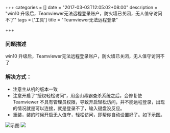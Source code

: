+++
categories = []
date = "2017-03-03T12:05:02+08:00"
description = "win10 升级后，Teamviewer无法远程登录账户，防火墙已关闭，无人值守访问不了"
tags = ['工具']
title = "Teamviewer无法远程登录"

+++

### 问题描述
win10 升级后，Teamviewer无法远程登录账户，防火墙已关闭，无人值守访问不了

### 解决方式：

- 注意主从机的版本一致
- 注意开启了“授权轻松访问”，用金山毒霸查杀系统之后，会修复使Teamviewer 不具有管理员权限，导致开启轻松访问，并不能远程登录，出现的情况就是可以连接，就是登录不了，输入键盘没反应。
- 重装，装的时候开启无人值守，轻松访问，即帮你自动设置好了。如下示图。

![](/images/无人值守访问.jpg  "示图")
![](/images/授权轻松访问.jpg) 